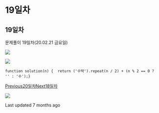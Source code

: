 # 19일차

## 19일차

문제풀이 19일차(20.02.21 금요일)

![](https://gblobscdn.gitbook.com/assets%2F-Lx\_BnLKbqvAkZAteaNW%2F-M0aK9K9R6jue2rHJYEB%2F-M0aMoLU8AgFjzZJI3E4%2Fimage.png?alt=media\&token=0dcbf0a8-84c5-42df-bd93-dbfadf869091)

![](https://gblobscdn.gitbook.com/assets%2F-Lx\_BnLKbqvAkZAteaNW%2F-M0aK9K9R6jue2rHJYEB%2F-M0aMt6q57bwaVfyl86d%2Fimage.png?alt=media\&token=4fb3ab2b-6791-45e3-b6cf-a9f6221aefe8)

```
function solution(n) {  return ('수박').repeat(n / 2) + (n % 2 == 0 ? '' : '수');}
```

[Previous20일차](20.md)[Next18일차](18.md)

![](https://avatars1.githubusercontent.com/u/58247170?v=4)

Last updated 7 months ago
